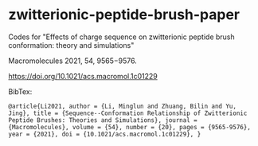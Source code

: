 # zwitterionic-peptide-brush-paper
Codes for "Effects of charge sequence on zwitterionic peptide brush conformation: theory and simulations"

Macromolecules 2021, 54, 9565−9576.

https://doi.org/10.1021/acs.macromol.1c01229

BibTex:

`@article{Li2021,
author = {Li, Minglun and Zhuang, Bilin and Yu, Jing},
title = {Sequence--Conformation Relationship of Zwitterionic Peptide Brushes: Theories and Simulations},
journal = {Macromolecules},
volume = {54},
number = {20},
pages = {9565-9576},
year = {2021},
doi = {10.1021/acs.macromol.1c01229},
}`


